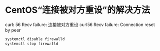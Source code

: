 # CentOS“连接被对方重设”的解决方法


curl: 56 Recv failure: 连接被对方重设
curl56 Recv failure: Connection reset by peer

```bash
systemctl disable firewalld  
systemctl stop firewalld  
```


